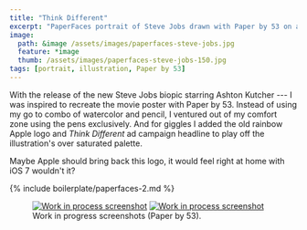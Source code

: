 ```yaml
---
title: "Think Different"
excerpt: "PaperFaces portrait of Steve Jobs drawn with Paper by 53 on an iPad."
image: 
  path: &image /assets/images/paperfaces-steve-jobs.jpg 
  feature: *image
  thumb: /assets/images/paperfaces-steve-jobs-150.jpg
tags: [portrait, illustration, Paper by 53]
---
```


With the release of the new Steve Jobs biopic starring Ashton Kutcher --- I was inspired to recreate the movie poster with Paper by 53. Instead of using my go to combo of watercolor and pencil, I ventured out of my comfort zone using the pens exclusively. And for giggles I added the old rainbow Apple logo and *Think Different* ad campaign headline to play off the illustration's over saturated palette. 

Maybe Apple should bring back this logo, it would feel right at home with iOS 7 wouldn't it?

{% include boilerplate/paperfaces-2.md %}

<figure class="half">
	<a href="{{ site.url }}/assets/images/paperfaces-steve-jobs-process-1-lg.jpg"><img src="{{ site.url }}/assets/images/paperfaces-steve-jobs-process-1-600.jpg" alt="Work in process screenshot"></a>
	<a href="{{ site.url }}/assets/images/paperfaces-steve-jobs-process-2-lg.jpg"><img src="{{ site.url }}/assets/images/paperfaces-steve-jobs-process-2-600.jpg" alt="Work in process screenshot"></a>
	<figcaption>Work in progress screenshots (Paper by 53).</figcaption>
</figure>
